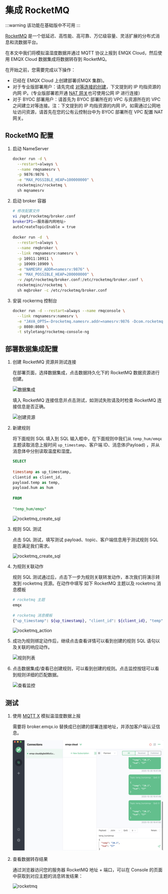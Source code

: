 # 集成 RocketMQ

:::warning
该功能在基础版中不可用
:::

[RocketMQ](https://rocketmq.apache.org/) 是一个低延迟、高性能、高可靠、万亿级容量、灵活扩展的分布式消息和流数据平台。

在本文中我们将模拟温湿度数据并通过 MQTT 协议上报到 EMQX Cloud，然后使用 EMQX Cloud 数据集成将数据转存到 RocketMQ。

在开始之前，您需要完成以下操作：

* 已经在 EMQX Cloud 上创建部署(EMQX 集群)。
* 对于专业版部署用户：请先完成 [对等连接的创建](../deployments/vpc_peering.md)，下文提到的 IP 均指资源的内网 IP。(专业版部署若开通 [NAT 网关](../vas/nat-gateway.md)也可使用公网 IP 进行连接）
* 对于 BYOC 部署用户：请首先为 BYOC 部署所在的 VPC 与资源所在的 VPC 之间建立对等连接。注：下文提到的 IP 均指资源的内网 IP。如需通过公网地址访问资源，请首先在您的公有云控制台中为 BYOC 部署所在 VPC 配置 NAT 网关。

## RocketMQ 配置

1. 启动 NameServer

    ```bash
    docker run -d \
      --restart=always \
      --name rmqnamesrv \
      -p 9876:9876 \
      -e "MAX_POSSIBLE_HEAP=100000000" \
      rocketmqinc/rocketmq \
      sh mqnamesrv
   ```

2. 启动 broker 容器

    ```bash
   # 修改配置文件
   vi /opt/rocketmq/broker.conf
   brokerIP1=<服务器内网地址>
   autoCreateTopicEnable = true

   docker run -d  \
      --restart=always \
      --name rmqbroker \
      --link rmqnamesrv:namesrv \
      -p 10911:10911 \
      -p 10909:10909 \
      -e "NAMESRV_ADDR=namesrv:9876" \
      -e "MAX_POSSIBLE_HEAP=200000000" \
      -v /opt/rocketmq/broker.conf:/etc/rocketmq/broker.conf \
      rocketmqinc/rocketmq \
      sh mqbroker -c /etc/rocketmq/broker.conf  
   ```

3. 安装 rockermq 控制台

    ```bash
    docker run -d --restart=always --name rmqconsole \
      --link rmqnamesrv:namesrv \
      -e "JAVA_OPTS=-Drocketmq.namesrv.addr=namesrv:9876 -Dcom.rocketmq.sendMessageWithVIPChannel=false" \
      -p 8080:8080 \
      -t styletang/rocketmq-console-ng
    ```

## 部署数据集成配置

1. 创建 RocketMQ 资源并测试连接

   在部署页面，选择数据集成，点击数据持久化下的 RocketMQ 数据资源进行创建。

   ![数据集成](./_assets/data_integration_rocketmq.png)

   填入 RocketMQ 连接信息并点击测试，如测试失败请及时检查 RocketMQ 连接信息是否正确。

   ![创建资源](./_assets/rocketmq_create_resource.png)

2. 新建规则

   将下面规则 SQL 填入到 SQL 输入框中，在下面规则中我们从 `temp_hum/emqx` 主题读取消息上报时间 `up_timestamp`、客户端 ID、消息体(Payload)
   ，并从消息体中分别读取温度和湿度。

   ```sql
   SELECT 
   
   timestamp as up_timestamp,
   clientid as client_id, 
   payload.temp as temp, 
   payload.hum as hum
   
   FROM
   
   "temp_hum/emqx"
   ```

   ![rocketmq_create_sql](./_assets/rocketmq_create_sql.png)

3. 规则 SQL 测试

   点击 SQL 测试，填写测试 payload、topic、客户端信息用于测试规则 SQL 是否满足我们需求。

   ![rocketmq_create_sql](./_assets/rocketmq_create_sql_test.png)

4. 为规则关联动作

   规则 SQL 测试通过后，点击下一步为规则关联转发动作，本次我们将演示转发到 rocketmq 资源。在动作中填写 如下 RocketMQ 主题以及 rocketmq 消息模板

   ```bash
   # rocketmq 主题
   emqx
   
   # rocketmq 消息模板
   {"up_timestamp": ${up_timestamp}, "client_id": ${client_id}, "temp": ${temp}, "hum": ${hum}}
   ```

   ![rocketmq_action](./_assets/rocketmq_action.png)

5. 成功为规则绑定动作后，继续点击查看详情可以看到创建的规则 SQL 语句以及关联的响应动作。

   ![规则列表](./_assets/rocketmq_rule_engine_detail.png)

6. 点击数据集成/查看已创建规则，可以看到创建的规则。点击监控按钮可以看到规则详细的匹配数据。

   ![查看监控](./_assets/rocketmq_monitor.png)

## 测试

1. 使用 [MQTT X](https://mqttx.app/) 模拟温湿度数据上报

   需要将 broker.emqx.io 替换成已创建的部署连接地址，并添加客户端认证信息。

   ![MQTTX](./_assets/mqttx_publish.png)

2. 查看数据转存结果

   通过浏览器访问您的服务器 RocketMQ 地址 + 端口，可以在 Console 的页面中获取到对应主题的消息转发结果：

   ![rocketmq](./_assets/rocketmq_query_result.png)
